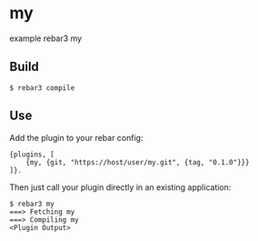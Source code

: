 my
=====

example rebar3 my

Build
-----

    $ rebar3 compile

Use
---

Add the plugin to your rebar config:

    {plugins, [
        {my, {git, "https://host/user/my.git", {tag, "0.1.0"}}}
    ]}.

Then just call your plugin directly in an existing application:


    $ rebar3 my
    ===> Fetching my
    ===> Compiling my
    <Plugin Output>

